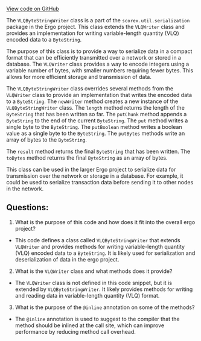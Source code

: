 [View code on GitHub](https://github.com/ergoplatform/ergo/src/main/scala/scorex/util/serialization/VLQByteStringWriter.scala)

The `VLQByteStringWriter` class is a part of the `scorex.util.serialization` package in the Ergo project. This class extends the `VLQWriter` class and provides an implementation for writing variable-length quantity (VLQ) encoded data to a `ByteString`. 

The purpose of this class is to provide a way to serialize data in a compact format that can be efficiently transmitted over a network or stored in a database. The `VLQWriter` class provides a way to encode integers using a variable number of bytes, with smaller numbers requiring fewer bytes. This allows for more efficient storage and transmission of data.

The `VLQByteStringWriter` class overrides several methods from the `VLQWriter` class to provide an implementation that writes the encoded data to a `ByteString`. The `newWriter` method creates a new instance of the `VLQByteStringWriter` class. The `length` method returns the length of the `ByteString` that has been written so far. The `putChunk` method appends a `ByteString` to the end of the current `ByteString`. The `put` method writes a single byte to the `ByteString`. The `putBoolean` method writes a boolean value as a single byte to the `ByteString`. The `putBytes` methods write an array of bytes to the `ByteString`.

The `result` method returns the final `ByteString` that has been written. The `toBytes` method returns the final `ByteString` as an array of bytes.

This class can be used in the larger Ergo project to serialize data for transmission over the network or storage in a database. For example, it could be used to serialize transaction data before sending it to other nodes in the network.
## Questions: 
 1. What is the purpose of this code and how does it fit into the overall ergo project?
- This code defines a class called `VLQByteStringWriter` that extends `VLQWriter` and provides methods for writing variable-length quantity (VLQ) encoded data to a `ByteString`. It is likely used for serialization and deserialization of data in the ergo project.

2. What is the `VLQWriter` class and what methods does it provide?
- The `VLQWriter` class is not defined in this code snippet, but it is extended by `VLQByteStringWriter`. It likely provides methods for writing and reading data in variable-length quantity (VLQ) format.

3. What is the purpose of the `@inline` annotation on some of the methods?
- The `@inline` annotation is used to suggest to the compiler that the method should be inlined at the call site, which can improve performance by reducing method call overhead.